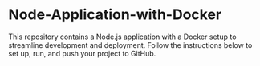 # Node-Application-with-Docker

This repository contains a Node.js application with a Docker setup to streamline development and deployment. Follow the instructions below to set up, run, and push your project to GitHub.
